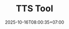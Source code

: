 ---
title: TTS Tool
slug: TTS Tool
description: mengubah text menjadi suara dengan mudah
image: "tts-tool-1.avif"
stack: ['python', 'pyside6', 'edge_tts', 'tiktok-tts']
category: Desktop
status: Produk
# demo: https://youtube.com/@YkywzCode
download: https://lynk.id/irfanykywz/3mv5ndz9d93d
# buy: https:google.com/ncr
# github: https://google.com
date: 2025-10-16T08:00:35+07:00
draft: false
# =============================
overview:
    - aplikasi ini berguna untuk mengubah text menjadi suara dengan berbagai macam pilihan
    - tujuan pembuatan aplikasi ini yaitu untuk kebutuhan mengisi suara pada konten tanpa harus melakukan recording dengan suara sendiri
# =============================
feature:
    - name: "Text to Speech"
      icon: 'ri-file-text-line'
      description: "ubah text menjadi suara"
    - name: "Terdapat 3 Layanan"
      icon: 'ri-file-text-line'
      description: "layanan edge-tts tiktok-tts, gemini-tts, terdapat lebih banyak pilihan suara"
    - name: "Satuan atau Barengan"
      icon: 'ri-file-text-line'
      description: "bisa generate secara satuan maupun barengan sekaligus"
    - name: "Cek Preview"
      icon: 'ri-file-text-line'
      description: "cek hasil suara yang dihasilkan sebelum digunakan"
    - name: "Logging"
      icon: 'ri-file-text-line'
      description: "bisa melihat proses yang sedang berjalan"
    - name: "Updater"
      icon: 'ri-file-text-line'
      description: "tersedia fitur updater jika sewaktu-waktu dibutuhkan"
galery:
    - name: "tts-tool-2"
      description: "tts-tool-2"
      image: "tts-tool-2.avif"
    - name: "tts-tool-3"
      description: "tts-tool-3"
      image: "tts-tool-3.avif"
    - name: "tts-tool-4"
      description: "tts-tool-4"
      image: "tts-tool-4.avif"
    - name: "tts-tool-5"
      description: "tts-tool-5"
      image: "tts-tool-5.avif"
    - name: "tts-tool-6"
      description: "tts-tool-6"
      image: "tts-tool-6.avif"
    - name: "tts-tool-7"
      description: "tts-tool-7"
      image: "tts-tool-7.avif"                                 

changelog:
  - version: "2.0.0"
    date: "26 Oktober 2025"
    changes:
      - tag: "Pembaruan"
        description: "menambahkan pengaturan gemini-tts"
      - tag: "Pembaruan"
        description: "rilis v2.0.0"        
      - tag: "Fitur Baru"
        description: "menambahkan tray-icon"
  - version: "2.0.0"
    date: "22 Oktober 2025"
    changes:
      - tag: "Fitur Baru"
        description: "menambahkan gemini-tts"
      - tag: "Perubahan"
        description: "merombak total ui menjadi satu halaman saja namun bisa memasukan banyak text dengan list"
      - tag: "Perubahan"
        description: "mengubah versi jadi v2.0.0 karena banyak kode yang berubah"                
  - version: "1.0.0"
    date: "13 Oktober 2025"
    changes:
      - tag: "Fitur Baru"
        description: "rilis project"
---                  